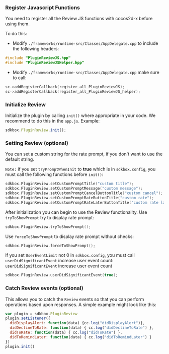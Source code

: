 ### Register Javascript Functions
You need to register all the Review JS functions with cocos2d-x before using them.

To do this:
* Modify `./frameworks/runtime-src/Classes/AppDelegate.cpp` to include the following headers:
```cpp
#include "PluginReviewJS.hpp"
#include "PluginReviewJSHelper.hpp"
```

* Modify `./frameworks/runtime-src/Classes/AppDelegate.cpp` make sure to call:
```cpp
sc->addRegisterCallback(register_all_PluginReviewJS);
sc->addRegisterCallback(register_all_PluginReviewJS_helper);
```

### Initialize Review
Initialize the plugin by calling `init()` where appropriate in your code. We
recommend to do this in the `app.js`. Example:
```javascript
sdkbox.PluginReview.init();
```

### Setting Review (optional)
You can set a custom string for the rate prompt, if you don't want to use the default string.

`Note:` if you set `tryPromptWhenInit` to __true__ which is in `sdkbox.config`, you must call the following functions before `init()`:
```cpp
sdkbox.PluginReview.setCustomPromptTitle("custom title");
sdkbox.PluginReview.setCustomPromptMessage("custom message");
sdkbox.PluginReview.setCustomPromptCancelButtonTitle("custom cancel");
sdkbox.PluginReview.setCustomPromptRateButtonTitle("custom rate");
sdkbox.PluginReview.setCustomPromptRateLaterButtonTitle("custom rate later");
```

After initialization you can begin to use the Review functionality.
Use `tryToShowPrompt` try to display rate prompt:
```cpp
sdkbox.PluginReview.tryToShowPrompt();
```

Use `forceToShowPrompt` to display rate prompt without checks:
```cpp
sdkbox.PluginReview.forceToShowPrompt();
```

If you set `UserEventLimit` not 0 in `sdkbox.config`, you must call `userDidSignificantEvent` increase user event count: `userDidSignificantEvent` increase user event count
```cpp
sdkbox.PluginReview.userDidSignificantEvent(true);
```


### Catch Review events (optional)
This allows you to catch the `Review` events so that you can perform operations based upon responses. A simple example might look like this:
```javascript
var plugin = sdkbox.PluginReview
plugin.setListener({
  didDisplayAlert: function(data) {cc.log("didDisplayAlert")},
  didDeclineToRate: function(data) { cc.log("didDeclineToRate") },
  didToRate: function(data) { cc.log("didToRate") },
  didToRemindLater: function(data) { cc.log("didToRemindLater") }
})
plugin.init()
```
